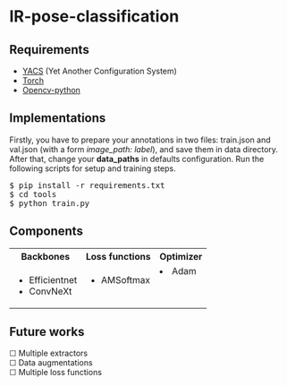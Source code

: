 <h1>IR-pose-classification</h1>
<h2 class="requirements">Requirements</h2>
<ul>
    <li><a href="https://github.com/rbgirshick/yacs">YACS</a> (Yet Another Configuration System)</li>
    <li><a href="https://pytorch.org/">Torch</a> </li>
    <li><a href="https://opencv.org/">Opencv-python</a> </li>
</ul>
<h2>Implementations</h2>
Firstly, you have to prepare your annotations in two files: train.json and val.json (with a form <i>image_path: label</i>), and
save them in data directory. After that, change your <b>data_paths</b> in defaults configuration. Run the following scripts
for setup and training steps.

<pre>$ pip install -r requirements.txt
$ cd tools
$ python train.py
</pre>

<h2>Components</h2>
<table>
<tr valign="bottom" align="center">
    <th>Backbones</th>
    <th>Loss functions</th>
    <th>Optimizer</th>
</tr>
<tr valign="top">
    <td>
    <ul>
        <li>Efficientnet</li>
        <li>ConvNeXt</li>
    </ul>
    </td>
    <td>
    <ul>
        <li>AMSoftmax</li>
    </ul>
    </td>
    <td>
        <li>Adam</li>
    </td>
</tr>
</table>

<h2>Future works</h2>
<p>
&#x2610; Multiple extractors <br>
&#x2610; Data augmentations <br>
&#x2610; Multiple loss functions <br>
</p>
